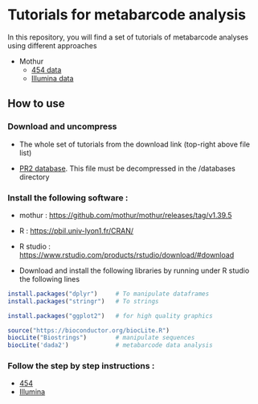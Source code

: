 # Tutorials for metabarcode analysis

In this repository, you will find a set of tutorials of metabarcode analyses using different approaches

* Mothur
     - [454 data](https://github.com/vaulot/metabarcodes_tutorials/tree/master/mothur/454)
     - [Illumina data](https://github.com/vaulot/metabarcodes_tutorials/tree/master/mothur/illumina)
	 
## How to use

### Download and uncompress

* The whole set of tutorials from the download link (top-right above file list)

* [PR2 database](https://github.com/vaulot/pr2_database/releases/download/4.7.2/pr2_version_4.7.2_mothur.zip). This file must be decompressed in the /databases directory


### Install the following software :  

* mothur : https://github.com/mothur/mothur/releases/tag/v1.39.5

* R : https://pbil.univ-lyon1.fr/CRAN/

* R studio : https://www.rstudio.com/products/rstudio/download/#download

* Download and install the following libraries by running under R studio the following lines

```R
install.packages("dplyr")     # To manipulate dataframes
install.packages("stringr")   # To strings

install.packages("ggplot2")   # for high quality graphics

source("https://bioconductor.org/biocLite.R")
biocLite("Biostrings")        # manipulate sequences
biocLite('dada2')             # metabarcode data analysis

```

### Follow the step by step instructions :

* [454](https://github.com/vaulot/metabarcodes_tutorials/blob/master/mothur/454/Mothur%20tutorial%20454.pptx)
* [Illumina](https://github.com/vaulot/metabarcodes_tutorials/blob/master/mothur/illumina/tutorial_mothur_illumina.pdf)

